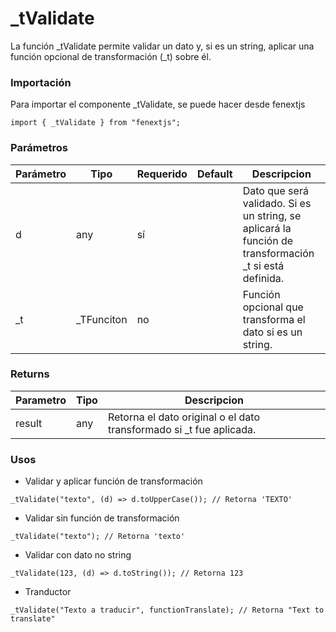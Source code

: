 # \_tValidate

La función \_tValidate permite validar un dato y, si es un string, aplicar una función opcional de transformación (\_t) sobre él.

### Importación

Para importar el componente \_tValidate, se puede hacer desde fenextjs

```tsx copy
import { _tValidate } from "fenextjs";
```

### Parámetros

| Parámetro | Tipo        | Requerido | Default | Descripcion                                                                                             |
| --------- | ----------- | --------- | ------- | ------------------------------------------------------------------------------------------------------- |
| d         | any         | sí        |         | Dato que será validado. Si es un string, se aplicará la función de transformación \_t si está definida. |
| \_t       | \_TFunciton | no        |         | Función opcional que transforma el dato si es un string.                                                |

### Returns

| Parametro | Tipo | Descripcion                                                          |
| --------- | ---- | -------------------------------------------------------------------- |
| result    | any  | Retorna el dato original o el dato transformado si \_t fue aplicada. |

### Usos

-   Validar y aplicar función de transformación

```tsx copy
_tValidate("texto", (d) => d.toUpperCase()); // Retorna 'TEXTO'
```

-   Validar sin función de transformación

```tsx copy
_tValidate("texto"); // Retorna 'texto'
```

-   Validar con dato no string

```tsx copy
_tValidate(123, (d) => d.toString()); // Retorna 123
```

-   Tranductor

```tsx copy
_tValidate("Texto a traducir", functionTranslate); // Retorna "Text to translate"
```
